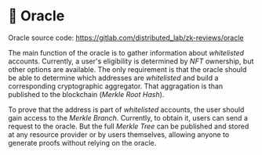 # 🧙 Oracle 

Oracle source code: https://gitlab.com/distributed_lab/zk-reviews/oracle

The main function of the oracle is to gather information about *whitelisted* accounts. Currently, a user's eligibility is determined by *NFT* ownership, but other options are available. The only requirement is that the oracle should be able to determine which addresses are *whitelisted* and build a corresponding cryptographic aggregator. That aggragation is than published to the blockchain (*Merkle Root Hash*).

To prove that the address is part of *whitelisted* accounts, the user should gain access to the *Merkle Branch*. Currently, to obtain it, users can send a request to the oracle. But the full *Merkle Tree* can be published and stored at any resource provider or by users themselves, allowing anyone to generate proofs without relying on the oracle. 

